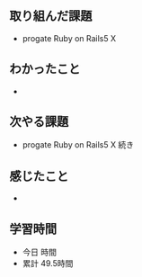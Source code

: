 ## 取り組んだ課題
- progate Ruby on Rails5 Ⅹ
## わかったこと
- 
## 次やる課題
- progate Ruby on Rails5 Ⅹ 続き
## 感じたこと
- 
## 学習時間
- 今日 時間
- 累計 49.5時間
